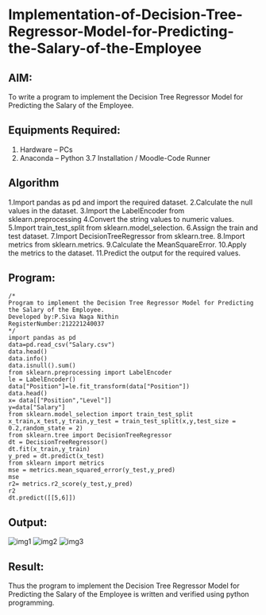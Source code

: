 # Implementation-of-Decision-Tree-Regressor-Model-for-Predicting-the-Salary-of-the-Employee

## AIM:
To write a program to implement the Decision Tree Regressor Model for Predicting the Salary of the Employee.

## Equipments Required:
1. Hardware – PCs
2. Anaconda – Python 3.7 Installation / Moodle-Code Runner

## Algorithm
1.Import pandas as pd and import the required dataset.
2.Calculate the null values in the dataset.
3.Import the LabelEncoder from sklearn.preprocessing
4.Convert the string values to numeric values.
5.Import train_test_split from sklearn.model_selection.
6.Assign the train and test dataset.
7.Import DecisionTreeRegressor from sklearn.tree.
8.Import metrics from sklearn.metrics.
9.Calculate the MeanSquareError.
10.Apply the metrics to the dataset.
11.Predict the output for the required values. 

## Program:
```
/*
Program to implement the Decision Tree Regressor Model for Predicting the Salary of the Employee.
Developed by:P.Siva Naga Nithin 
RegisterNumber:212221240037 
*/
import pandas as pd
data=pd.read_csv("Salary.csv")
data.head()
data.info()
data.isnull().sum()
from sklearn.preprocessing import LabelEncoder
le = LabelEncoder()
data["Position"]=le.fit_transform(data["Position"])
data.head()
x= data[["Position","Level"]]
y=data["Salary"]
from sklearn.model_selection import train_test_split
x_train,x_test,y_train,y_test = train_test_split(x,y,test_size = 0.2,random_state = 2)
from sklearn.tree import DecisionTreeRegressor
dt = DecisionTreeRegressor()
dt.fit(x_train,y_train)
y_pred = dt.predict(x_test)
from sklearn import metrics
mse = metrics.mean_squared_error(y_test,y_pred)
mse
r2= metrics.r2_score(y_test,y_pred)
r2
dt.predict([[5,6]])

```

## Output:
![img1](https://user-images.githubusercontent.com/94154780/169518074-a8f95789-7954-4137-b45a-16899425f6dc.png)
![img2](https://user-images.githubusercontent.com/94154780/169518163-717a2985-d7ae-4984-80db-2403bfa71efd.png)
![img3](https://user-images.githubusercontent.com/94154780/169518204-6f2a5565-1c3a-46e5-94c4-d2c9346d6bef.png)




## Result:
Thus the program to implement the Decision Tree Regressor Model for Predicting the Salary of the Employee is written and verified using python programming.

